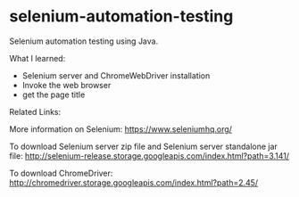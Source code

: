 # selenium-automation-testing

Selenium automation testing using Java.

What I learned:
- Selenium server and ChromeWebDriver installation
- Invoke the web browser
- get the page title

Related Links:

More information on Selenium: https://www.seleniumhq.org/

To download Selenium server zip file and Selenium server standalone jar file: http://selenium-release.storage.googleapis.com/index.html?path=3.141/

To download ChromeDriver: http://chromedriver.storage.googleapis.com/index.html?path=2.45/




